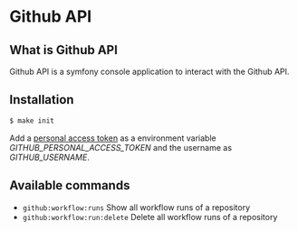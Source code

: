 # Github API

## What is Github API
Github API is a symfony console application to interact with the Github API.

## Installation
```bash
$ make init
```

Add a [personal access token](https://github.com/settings/tokens/new) as a environment variable _GITHUB_PERSONAL_ACCESS_TOKEN_ and the username as _GITHUB_USERNAME_. 

## Available commands
* `github:workflow:runs` Show all workflow runs of a repository
* `github:workflow:run:delete` Delete all workflow runs of a repository
